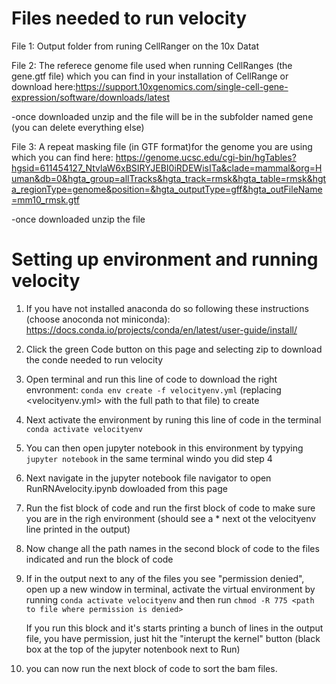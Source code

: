 # Files needed to run velocity
   File 1: Output folder from runing CellRanger on the 10x Datat
   
   File 2: The referece genome file used when running CellRanges (the gene.gtf file) which you can find in your installation of CellRange or download here:https://support.10xgenomics.com/single-cell-gene-expression/software/downloads/latest

-once downloaded unzip and the file will be in the subfolder named gene (you can delete everything else)
   
   File 3: A repeat masking file (in GTF format)for the genome you are using which you can find here: https://genome.ucsc.edu/cgi-bin/hgTables?hgsid=611454127_NtvlaW6xBSIRYJEBI0iRDEWisITa&clade=mammal&org=Human&db=0&hgta_group=allTracks&hgta_track=rmsk&hgta_table=rmsk&hgta_regionType=genome&position=&hgta_outputType=gff&hgta_outFileName=mm10_rmsk.gtf

-once downloaded unzip the file

# Setting up environment and running velocity
1. If you have not installed anaconda do so following these instructions (choose anoconda not miniconda):
https://docs.conda.io/projects/conda/en/latest/user-guide/install/

2. Click the green Code button on this page and selecting zip to download the conde needed to run velocity

3. Open terminal and run this line of code to download the right envronment: 
      `conda env create -f velocityenv.yml` 
      (replacing <velocityenv.yml> with the full path to that file) to create 
      
4. Next activate the environment by runing this line of code in the terminal `conda activate velocityenv`

5. You can then open jupyter notebook in this environment by typying `jupyter notebook` in the same terminal windo you did step 4

6. Next navigate in the jupyter notebook file navigator to open RunRNAvelocity.ipynb dowloaded from this page

7. Run the fist block of code and run the first block of code to make sure you are in the righ environment (should see a * next ot the velocityenv line printed in the output)

8. Now change all the path names in the second block of code to the files indicated and run the block of code

9. If in the output next to any of the files you see "permission denied", open up a new window in terminal, activate the virtual environment by running `conda activate velocityenv` and then run `chmod -R 775 <path to file where permission is denied>`

   If you run this block and it's starts printing a bunch of lines in the output file, you have permission, just hit the "interupt the kernel" 
   button (black box at the top of the jupyter notenbook next to Run)

10. you can now run the next block of code to sort the bam files.

